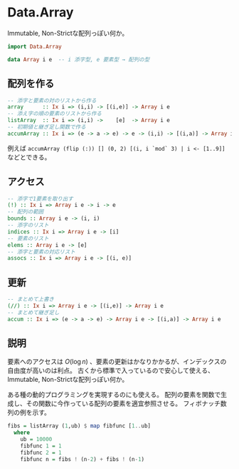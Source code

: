 # Data.Array

Immutable, Non-Strictな配列っぽい何か。

```haskell
import Data.Array
```

```haskell
data Array i e  -- i 添字型, e 要素型 → 配列の型
```

## 配列を作る

```haskell
-- 添字と要素の対のリストから作る
array      :: Ix i => (i,i) -> [(i,e)] -> Array i e
-- 添え字の順の要素のリストから作る
listArray  :: Ix i => (i,i) ->    [e]  -> Array i e
-- 初期値と継ぎ足し関数で作る
accumArray :: Ix i => (e -> a -> e) -> e -> (i,i) -> [(i,a)] -> Array i e
```

例えば ```accumArray (flip (:)) [] (0, 2) [(i, i `mod` 3) | i <- [1..9]]``` などとできる。

## アクセス

```haskell
-- 添字で1要素を取り出す
(!) :: Ix i => Array i e -> i -> e
-- 配列の範囲
bounds :: Array i e -> (i, i)
-- 添字のリスト
indices :: Ix i => Array i e -> [i]
-- 要素のリスト
elems :: Array i e -> [e]
-- 添字と要素の対応リスト
assocs :: Ix i => Array i e -> [(i, e)]
```

## 更新

```haskell
-- まとめて上書き
(//) :: Ix i => Array i e -> [(i,e)] -> Array i e
-- まとめて継ぎ足し
accum :: Ix i => (e -> a -> e) -> Array i e -> [(i,a)] -> Array i e
```

## 説明

要素へのアクセスは $O(\log n)$ 、要素の更新はかなりかかるが、インデックスの自由度が高いのは利点。
古くから標準で入っているので安心して使える、Immutable, Non-Strictな配列っぽい何か。

ある種の動的プログラミングを実現するのにも使える。
配列の要素を関数で生成し、その関数に今作っている配列の要素を適宜参照させる。
フィボナッチ数列の例を示す。

```haskell
fibs = listArray (1,ub) $ map fibfunc [1..ub]
  where
    ub = 10000
    fibfunc 1 = 1
    fibfunc 2 = 1
    fibfunc n = fibs ! (n-2) + fibs ! (n-1)
```
